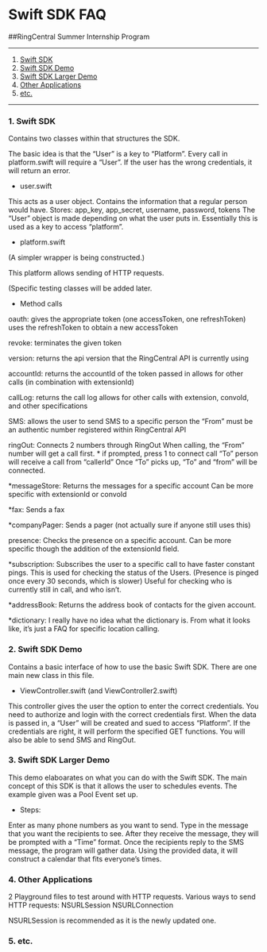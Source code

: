 # Swift SDK FAQ

##RingCentral Summer Internship Program
***

1. [Swift SDK](#swiftSDK)
2. [Swift SDK Demo](#swiftSDKDemo)
3. [Swift SDK Larger Demo](#swiftSDKLargerDemo)
4. [Other Applications](#otherApplications)
5. [etc.](#etc)

***

### 1. Swift SDK

Contains two classes within that structures the SDK.

The basic idea is that the “User” is a key to “Platform”.
Every call in platform.swift will require a “User”.
If the user has the wrong credentials, it will return an error.

 + user.swift

This acts as a user object. Contains the information that a regular person would have.
Stores: app_key, app_secret, username, password, tokens
The “User” object is made depending on what the user puts in.
Essentially this is used as a key to access “platform”.

 + platform.swift

(A simpler wrapper is being constructed.)

This platform allows sending of HTTP requests.

(Specific testing classes will be added later.

 + Method calls

oauth:		gives the appropriate token (one accessToken, one refreshToken)
		uses the refreshToken to obtain a new accessToken

revoke:		terminates the given token

version:	returns the api version that the RingCentral API is currently using

accountId:	returns the accountId of the token passed in
		allows for other calls (in combination with extensionId)

callLog:	returns the call log
		allows for other calls with extension, convoId, and other specifications

SMS:		allows the user to send SMS to a specific person
		the “From” must be an authentic number registered within RingCentral API

ringOut:	Connects 2 numbers through RingOut
		When calling, the “From” number will get a call first.
			* if prompted, press 1 to connect call
		“To” person will receive a call from “callerId”
			Once “To” picks up, “To” and “from” will be connected.
		

*messageStore:	Returns the messages for a specific account
		Can be more specific with extensionId or convoId

*fax:		Sends a fax

*companyPager:	Sends a pager (not actually sure if anyone still uses this)

presence:	Checks the presence on a specific account.
		Can be more specific though the addition of the extensionId field.


*subscription:	Subscribes the user to a specific call to have faster constant pings.
		This is used for checking the status of the Users.
		(Presence is pinged once every 30 seconds, which is slower)
		Useful for checking who is currently still in call, and who isn’t.

*addressBook:	Returns the address book of contacts for the given account.

*dictionary:	I really have no idea what the dictionary is.
		From what it looks like, it’s just a FAQ for specific location calling.



### 2. Swift SDK Demo

Contains a basic interface of how to use the basic Swift SDK.
There are one main new class in this file.

 + ViewController.swift (and ViewController2.swift)

This controller gives the user the option to enter the correct credentials.
You need to authorize and login with the correct credentials first.
When the data is passed in, a “User” will be created and sued to access “Platform”.
If the credentials are right, it will perform the specified GET functions.
You will also be able to send SMS and RingOut.

### 3. Swift SDK Larger Demo

This demo elaboarates on what you can do with the Swift SDK.
The main concept of this SDK is that it allows the user to schedules events.
The example given was a Pool Event set up.

 + Steps:

Enter as many phone numbers as you want to send.
Type in the message that you want the recipients to see.
After they receive the message, they will be prompted with a “Time” format.
Once the recipients reply to the SMS message, the program will gather data.
Using the provided data, it will construct a calendar that fits everyone’s times.


### 4. Other Applications

2 Playground files to test around with HTTP requests.
Various ways to send HTTP requests:
	NSURLSession
	NSURLConnection

NSURLSession is recommended as it is the newly updated one. 

### 5. etc.